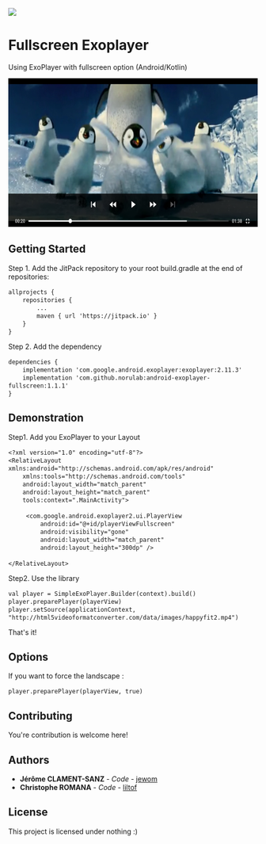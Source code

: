 [![](https://jitpack.io/v/norulab/android-exoplayer-fullscreen.svg)](https://jitpack.io/#norulab/android-exoplayer-fullscreen)

# Fullscreen Exoplayer

Using ExoPlayer with fullscreen option (Android/Kotlin)

<img src="https://github.com/Norulab/android-exoplayer-fullscreen/blob/master/exofullscreen_screen.png" width="550" height="300">


## Getting Started

Step 1. Add the JitPack repository to your root build.gradle at the end of repositories:

```
allprojects {
	repositories {
		...
		maven { url 'https://jitpack.io' }
	}
}
```

Step 2. Add the dependency

```
dependencies {
	implementation 'com.google.android.exoplayer:exoplayer:2.11.3'
	implementation 'com.github.norulab:android-exoplayer-fullscreen:1.1.1'
}
```

## Demonstration

Step1. Add you ExoPlayer to your Layout
```
<?xml version="1.0" encoding="utf-8"?>
<RelativeLayout xmlns:android="http://schemas.android.com/apk/res/android"
    xmlns:tools="http://schemas.android.com/tools"
    android:layout_width="match_parent"
    android:layout_height="match_parent"
    tools:context=".MainActivity">

     <com.google.android.exoplayer2.ui.PlayerView
         android:id="@+id/playerViewFullscreen"
         android:visibility="gone"
         android:layout_width="match_parent"
         android:layout_height="300dp" />

</RelativeLayout>
```

Step2. Use the library
```
val player = SimpleExoPlayer.Builder(context).build()
player.preparePlayer(playerView)
player.setSource(applicationContext, "http://html5videoformatconverter.com/data/images/happyfit2.mp4")
```

That's it!


## Options

If you want to force the landscape :
```
player.preparePlayer(playerView, true)
```

## Contributing

You're contribution is welcome here!

## Authors

* **Jérôme CLAMENT-SANZ** - *Code* - [jewom](https://github.com/jewom)
* **Christophe ROMANA** - *Code* - [liltof](https://github.com/liltof)

## License

This project is licensed under nothing :)

